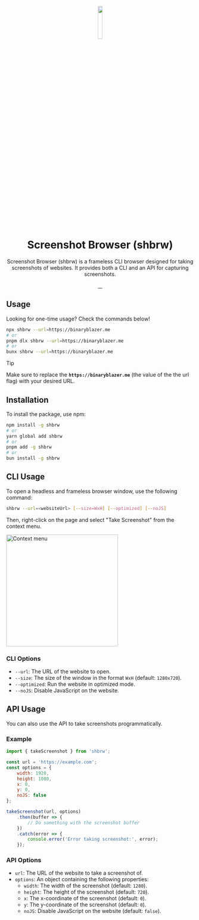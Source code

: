 <div align="center">
  <picture>
      <img src="https://github.com/binary-blazer/shb/blob/master/assets/logo_rounded.png" width="15%">
  </picture>
  <h1>Screenshot Browser (shbrw)</h1>
  <p>Screenshot Browser (shbrw) is a frameless CLI browser designed for taking screenshots of websites. It provides both a CLI and an API for capturing screenshots.</p>

  <p align="center">
  <a aria-label="NPM version" href="https://www.npmjs.com/package/shbrw">
    <img alt="" src="https://img.shields.io/npm/v/shbrw.svg?style=for-the-badge&labelColor=0e0a07">
  </a>
  <a aria-label="Size" href="https://www.npmjs.com/package/shbrw">
    <img alt="" src="https://img.shields.io/npm/unpacked-size/shbrw?style=for-the-badge&labelColor=0e0a07">
  </a>
  <a aria-label="NPM Downloads" href="https://www.npmjs.com/package/shbrw">
    <img alt="" src="https://img.shields.io/npm/dt/shbrw.svg?style=for-the-badge&labelColor=0e0a07">
  </a>
    <a aria-label="License" href="https://www.npmjs.com/package/shbrw">
    <img alt="" src="https://img.shields.io/npm/l/shbrw?style=for-the-badge&labelColor=0e0a07">
    </a>
</p>
</div>

## Usage

Looking for one-time usage? Check the commands below!

```bash
npx shbrw --url=https://binaryblazer.me
# or
pnpm dlx shbrw --url=https://binaryblazer.me
# or
bunx shbrw --url=https://binaryblazer.me
```

> [!TIP]
> Make sure to replace the **``https://binaryblazer.me``** (the value of the the url flag) with your desired URL.

## Installation

To install the package, use npm:

```bash
npm install -g shbrw
# or
yarn global add shbrw
# or
pnpm add -g shbrw
# or
bun install -g shbrw
```

## CLI Usage

To open a headless and frameless browser window, use the following command:

```bash
shbrw --url=<websiteUrl> [--size=WxH] [--optimized] [--noJS]
```

Then, right-click on the page and select "Take Screenshot" from the context menu.

<img src="https://github.com/binary-blazer/shb/blob/master/images/contextmenu.png" alt="Context menu" width="300">

### CLI Options

- `--url`: The URL of the website to open.
- `--size`: The size of the window in the format `WxH` (default: `1280x720`).
- `--optimized`: Run the website in optimized mode.
- `--noJS`: Disable JavaScript on the website.

## API Usage

You can also use the API to take screenshots programmatically.

### Example

```js
import { takeScreenshot } from 'shbrw';

const url = 'https://example.com';
const options = {
    width: 1920,
    height: 1080,
    x: 0,
    y: 0,
    noJS: false
};

takeScreenshot(url, options)
    .then(buffer => {
        // Do something with the screenshot buffer
    })
    .catch(error => {
        console.error('Error taking screenshot:', error);
    });
```

### API Options

- `url`: The URL of the website to take a screenshot of.
- `options`: An object containing the following properties:
  - `width`: The width of the screenshot (default: `1280`).
  - `height`: The height of the screenshot (default: `720`).
  - `x`: The x-coordinate of the screenshot (default: `0`).
  - `y`: The y-coordinate of the screenshot (default: `0`).
  - `noJS`: Disable JavaScript on the website (default: `false`).
